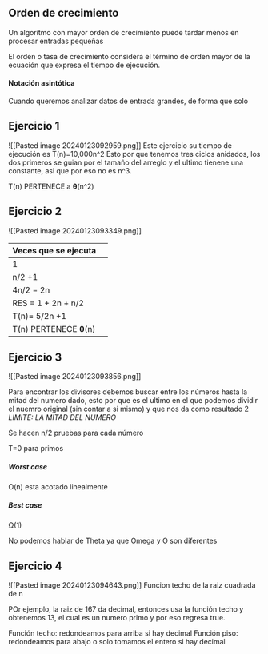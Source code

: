 ## Orden de crecimiento
Un algoritmo con mayor orden de crecimiento puede tardar menos en procesar entradas pequeñas

El orden o tasa de crecimiento considera el término de orden mayor de la ecuación que expresa el tiempo de ejecución.


#### Notación asintótica
Cuando queremos analizar datos de entrada grandes, de forma que solo 

## Ejercicio 1
![[Pasted image 20240123092959.png]]
Este ejercicio su tiempo de ejecución es T(n)=10,000n^2
Esto por que tenemos tres ciclos anidados, los dos primeros se guian por el tamaño del arreglo y el ultimo tienene una constante, asi que por eso no es n^3.

T(n) PERTENECE a **θ**(n^2)

## Ejercicio 2
![[Pasted image 20240123093349.png]]

| Veces que se ejecuta |  |
| ---- | ---- |
| 1 |  |
| n/2 +1 |  |
| 4n/2 = 2n |  |
| RES = 1 + 2n + n/2 |  |
| T(n)= 5/2n +1 |  |
| T(n) PERTENECE **θ**(n)  |  |
## Ejercicio 3
![[Pasted image 20240123093856.png]]

Para encontrar los divisores debemos buscar entre los números hasta la mitad del numero dado, esto por que es el ultimo en el que podemos dividir el nuemro original (sin contar a si mismo) y que nos da como resultado 2
*LIMITE: LA MITAD DEL NUMERO*

Se hacen n/2 pruebas para cada número

T=0 para primos
##### Worst case
O(n) esta acotado linealmente
##### Best case
Ω(1)

No podemos hablar de Theta ya que Omega y O son diferentes

## Ejercicio 4
![[Pasted image 20240123094643.png]]
Funcion techo de la raiz cuadrada de n

POr ejemplo, la raiz de 167 da decimal, entonces usa la función techo y obtenemos 13, el cual es un numero primo y por eso regresa true.

Función techo: redondeamos para arriba si hay decimal
Función piso: redondeamos para abajo o solo tomamos el entero si hay decimal
